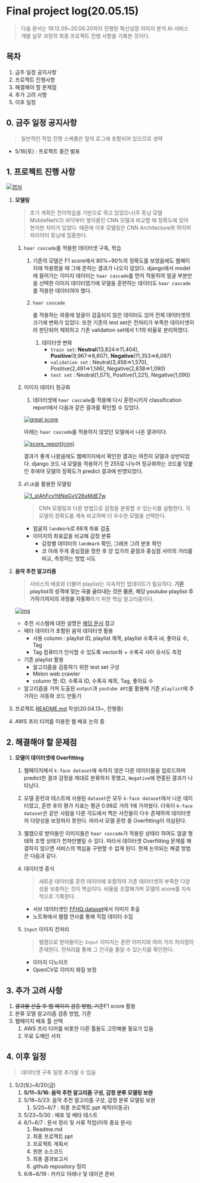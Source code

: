 # Final project log(20.05.15)

> 다음 문서는 19.12.09~20.06.20까지 진행된 혁신성장 이미지 분석 AI 서비스 개발 실무 과정의 최종 프로젝트 진행 사항을 기록한 것이다.

## 목차

1. 금주 일정 공지사항
2. 프로젝트 진행사항
3. 해결해야 할 문제점
4. 추가 고려 사항
5. 이후 일정

## 0. 금주 일정 공지사항

> 일반적인 작업 진행 스케줄은 앞의 로그에 포함되어 있으므로 생략

- 5/16(토) : 프로젝트 중간 발표

## 1. 프로젝트 진행 사항

[![캡처](https://user-images.githubusercontent.com/58945760/80307234-afdc8b80-8802-11ea-80a5-afb28bdfbb1f.PNG)](https://user-images.githubusercontent.com/58945760/80307234-afdc8b80-8802-11ea-80a5-afb28bdfbb1f.PNG)

1. **모델링**

   > 초기 계획은 전이학습을 기반으로 하고 있었으나(주 튜닝 모델 MobileNetV2) 바닥부터 쌓아올린 CNN 모델과 비교할 때 정확도에 있어 현저한 차이가 있었다. 때문에 이후 모델링은 CNN Architecture와 하이퍼 파라미터 튜닝에 집중한다.

   1. `haar cascade`를 적용한 데이터셋 구축, 학습

      1. 기존의 모델은 F1 score에서 80%~90%의 정확도를 보였음에도 웹페이지에 적용했을 때 그에 준하는 결과가 나오지 않았다. django에서 model에 들어가는 이미지 데이터는 `haar cascade`를 먼저 적용하여 얼굴 부분만을 선택한 이미지 데이터였기에 모델을 훈련하는 데이터도 `haar cascade`를 적용한 데이터여야 했다.

      2. ```
         haar cascade
         ```

         를 적용하는 와중에 얼굴이 검출되지 않은 데이터도 있어 전체 데이터셋의 크기에 변화가 있었다. 또한 기존의 test set은 전처리가 부족한 데이터셋이라 판단되어 제외하고 기존 validation set에서 1:1의 비율로 분리하였다.

         1. 데이터셋 변화
            - `train set`: **Neutral**(13,824=>11,404), **Positive**(9,967=>8,607), **Negative**(11,353=>8,097)
            - `validation set` : Neutral(3,456=>1,570), Positive(2,491=>1,146), Negative(2,838=>1,090)
            - `test set` : Neutral(1,571), Positive(1,221), Negative(1,090)

   2. 이미지 데이터 정규화

      1. 데이터셋에 `haar cascade`를 적용해 다시 훈련시키자 classification report에서 다음과 같은 결과를 확인할 수 있었다.

      [![great score](https://user-images.githubusercontent.com/58945760/82047818-6f2fae00-96ee-11ea-8dc3-3dae52262bb9.PNG)](https://user-images.githubusercontent.com/58945760/82047818-6f2fae00-96ee-11ea-8dc3-3dae52262bb9.PNG)

      아래는 `haar cascade`를 적용하지 않았던 모델에서 나온 결과이다.

      [![score_report(cnn)](https://user-images.githubusercontent.com/58945760/82045626-5b824880-96ea-11ea-9083-9905f45c71ce.PNG)](https://user-images.githubusercontent.com/58945760/82045626-5b824880-96ea-11ea-9083-9905f45c71ce.PNG)

      결과가 좋게 나왔음에도 웹페이지에서 확인한 결과는 여전히 모델과 상반되었다. django 코드 내 모델을 적용하기 전 255로 나누어 정규화하는 코드를 덧붙인 후에야 모델의 정확도가 predict 결과에 반영되었다.

   3. `dlib`을 활용한 모델링

      [![1_stAhFcyYdNqGvV26xMdE7w](https://user-images.githubusercontent.com/58945760/81699683-a3af2a00-94a2-11ea-8cb5-e1b80e95595b.png)](https://user-images.githubusercontent.com/58945760/81699683-a3af2a00-94a2-11ea-8cb5-e1b80e95595b.png)

      > CNN 모델링과 다른 방법으로 감정을 분류할 수 있는지를 실험한다. 각 모델의 정확도를 계속 비교하며 더 우수한 모델을 선택한다.

      - 얼굴의 `landmark`로 68개 좌표 검출
      - 이미지의 좌표값을 비교해 감정 분류
        - 감정별 데이터의 `landmark` 확인, 그래프 그려 분포 확인
        - 코 아래 무게 중심점을 정한 후 양 입가의 끝점과 중심점 사이의 거리를 비교, 측정하는 방법 시도

2. **음악 추천 알고리즘**

   > 서비스의 배포와 더불어 playlist는 지속적인 업데이트가 필요하다. **기존 playlist의 성격에 맞는 곡을 골라내는 것은 물론, 해당 youtube playlist 추가하기까지의 과정을 자동화**하기 위한 핵심 알고리즘이다.

   [![img](https://camo.githubusercontent.com/ff33ab748a91f0e120d10568f551729b117c7298/68747470733a2f2f677265656b736861726966612e6769746875622e696f2f7075626c69632f696d672f4d616368696e655f4c6561726e696e672f323031392d31322d31372d5265636f6d6d656e646174696f6e25323053797374656d2f30312e4a5047)](https://camo.githubusercontent.com/ff33ab748a91f0e120d10568f551729b117c7298/68747470733a2f2f677265656b736861726966612e6769746875622e696f2f7075626c69632f696d672f4d616368696e655f4c6561726e696e672f323031392d31322d31372d5265636f6d6d656e646174696f6e25323053797374656d2f30312e4a5047)

   - 추천 시스템에 대한 설명은 [해당 문서](https://github.com/dannylee93/Emotion-Recognition/tree/master/Recommender-System#recommender-system) 참고
   - 메타 데이터가 포함된 음악 데이터셋 활용
     - 사용 column : playlist ID, playlist 제목, playlist 수록곡 id, 좋아요 수, Tag
     - Tag 컴퓨터가 인식할 수 있도록 vector화 + 수록곡 사이 유사도 측정
   - 기존 playlist 활용
     - 알고리즘을 검증하기 위한 test set 구성
     - Melon web crawler
     - column 명: ID, 수록곡 ID, 수록곡 제목, Tag, 좋아요 수
   - 알고리즘을 거쳐 도출된 `output`과 `youtube API`를 활용해 기존 `playlist`에 추가하는 자동화 코드 만들기

3. 프로젝트 [README.md](https://github.com/dannylee93/Emotion-Recognition/blob/master/README.md#emotion-recognition) 작성(20.04.13~, 진행중)

4. AWS 프리 티어를 이용한 웹 배포 논의 중

## 2. 해결해야 할 문제점

1. **모델이 데이터셋에 Overfitting**

   1. 웹페이지에서 `k-face dataset`에 속하지 않은 다른 데이터들을 업로드하여 predict한 결과 감정을 제대로 분류하지 못했고, `Negative`에 편중된 결과가 나타났다.

   2. 모델 훈련과 테스트에 사용된 `dataset`은 모두 `k-face dataset`에서 나온 데이터였고, 훈련 후의 평가 지표는 평균 0.98로 거의 1에 가까웠다. 더욱이 `k-face dataset`은 같은 사람을 다른 각도에서 찍은 사진들이 다수 존재하여 데이터셋의 다양성을 보장하지 못한다. 따라서 모델 훈련 중 Overfitting이 의심된다.

   3. 웸캠으로 받아들인 이미지들은 `haar cascade`가 적용된 상태라 하여도 얼굴 형태와 조명 상태가 천차만별일 수 있다. 따라서 데이터셋 Overfitting 문제를 해결하지 않으면 서비스의 핵심을 구현할 수 없게 된다. 현재 논의되는 해결 방법은 다음과 같다.

   4. 데이터셋 증식

      > 새로운 데이터를 훈련 데이터에 포함하여 기존 데이터셋의 부족한 다양성을 보충하는 것이 핵심이다. 비율을 조절해가며 모델의 score를 지속적으로 기록한다.

      - 서브 데이터셋인 [FFHQ dataset](https://github.com/NVlabs/ffhq-dataset)에서 이미지 추출
      - 노트북에서 웹캠 연사를 통해 직접 데이터 수집

   5. `Input` 이미지 전처리

      > 웹캠으로 받아들이는 `Input` 이미지는 훈련 이미지와 여러 가지 차이점이 존재한다. 전처리를 통해 그 간극을 줄일 수 있는지를 확인한다.

      - 이미지 디노이즈
      - OpenCV로 이미지 화질 보정

## 3. 추가 고려 사항

1. ~~결과물 산출 후 웹 페이지 검증 방법, 기준~~F1 score 활용
2. 분류 모델 알고리즘 검증 방법, 기준
3. 웹페이지 배포 툴 선택
   1. AWS 프리 티어를 비롯한 다른 툴들도 고민해볼 필요가 있음
   2. 무료 도메인 서치

## 4. 이후 일정

> 데이터셋 구축 일정 추가될 수 있음

1. 5/2(토)~6/20(금)
   1. **5/11~5/16: 음악 추천 알고리즘 구성, 감정 분류 모델링 보완**
   2. 5/18~5/23: 음악 추천 알고리즘 구성, 감정 분류 모델링 보완
      1. 5/20~6/7 : 최종 프로젝트 ppt 제작(이동규)
   3. 5/23~5/30 : 배포 및 베타 테스트
   4. 6/1~6/7 : 문서 정리 및 서류 작업(이하 중요 문서)
      1. Readme.md
      2. 최종 프로젝트 ppt
      3. 프로젝트 계획서
      4. 원본 소스코드
      5. 최종 결과보고서
      6. github repository 정리
   5. 6/8~6/19 : 카카오 아레나 및 데이콘 준비
